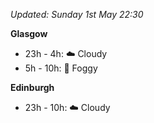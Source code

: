 *Updated: Sunday 1st May 22:30*

**Glasgow**

* 23h - 4h: :cloud: Cloudy
* 5h - 10h: :foggy: Foggy

**Edinburgh**

* 23h - 10h: :cloud: Cloudy
